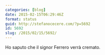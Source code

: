 ```yaml
---
categories: [blog]
date: 2015-02-15T06:29:46Z
format: status
guid: http://stefanocecere.com/?p=5692
id: 5692
slug: /2015/02/15/5692/
---
```


Ho saputo che il signor Ferrero verrà cremato.